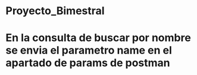 # Proyecto_Bimestral

# En la consulta de buscar por nombre se envia el parametro name en el apartado de params de postman
